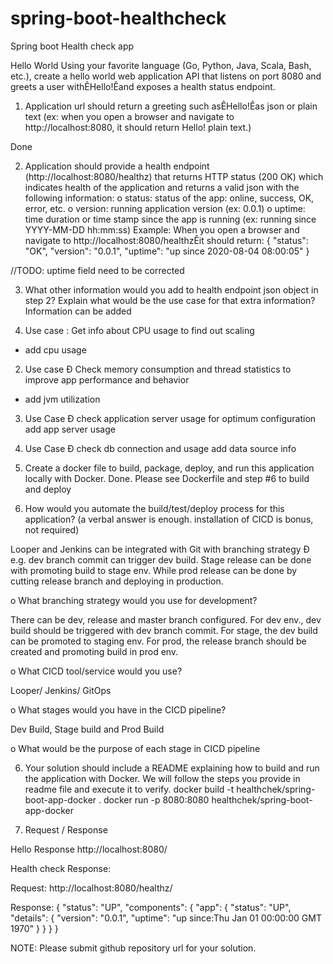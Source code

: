 # spring-boot-healthcheck
Spring boot Health check app

Hello World
Using your favorite language (Go, Python, Java, Scala, Bash, etc.), create a hello world web application API that listens on port 8080 and greets a user withÊHello!Êand exposes a health status endpoint.
1. Application url should return a greeting such asÊHello!Êas json or plain text (ex: when you open a browser and navigate to http://localhost:8080, it should return Hello! plain text.)

Done

2. Application should provide a health endpoint (http://localhost:8080/healthz) that returns HTTP status (200 OK) which indicates health of the application and returns a valid json with the following information:
o status: status of the app: online, success, OK, error, etc.
o version: running application version (ex: 0.0.1)
o uptime: time duration or time stamp since the app is running (ex: running since YYYY-MM-DD hh:mm:ss) Example: When you open a browser and navigate to http://localhost:8080/healthzÊit should return:
{
  "status": "OK",
  "version": "0.0.1",
  "uptime": "up since 2020-08-04 08:00:05"
}

//TODO: uptime field need to be corrected

3. What other information would you add to health endpoint json object in step 2? Explain what would be the use case for that extra information?
Information can be added

1. Use case : Get info about CPU usage to find out scaling
- add cpu usage 
2. Use case Ð Check memory consumption and thread statistics to improve app performance and behavior
- add jvm utilization 
3. Use Case Ð check application server usage for optimum configuration
add app server usage 
4. Use Case Ð check db connection and usage
add data source info


4. Create a docker file to build, package, deploy, and run this application locally with Docker.
Done. Please see Dockerfile and step #6 to build and deploy

5. How would you automate the build/test/deploy process for this application? (a verbal answer is enough. installation of CICD is bonus, not required)

Looper and Jenkins can be integrated with Git with branching strategy Ð e.g. dev branch commit can trigger dev build. Stage release can be done with promoting build to stage env. While prod release can be done by cutting release branch and deploying in production.

o What branching strategy would you use for development?

There can be dev, release and master branch configured. For dev env., dev build should be triggered with dev branch commit. For stage, the dev build can be promoted to staging env. For prod, the release branch should be created and promoting build in prod env.

o What CICD tool/service would you use?

Looper/ Jenkins/ GitOps

o What stages would you have in the CICD pipeline?

Dev Build, Stage build and Prod Build

o What would be the purpose of each stage in CICD pipeline

6. Your solution should include a README explaining how to build and run the application with Docker. We will follow the steps you provide in readme file and execute it to verify.
      docker build -t healthchek/spring-boot-app-docker .
      docker run -p 8080:8080 healthchek/spring-boot-app-docker

7. Request / Response

Hello Response
      http://localhost:8080/

Health check Response:

Request: http://localhost:8080/healthz/

Response:
{
    "status": "UP",
    "components": {
        "app": {
            "status": "UP",
            "details": {
                "version": "0.0.1",
                "uptime": "up since:Thu Jan 01 00:00:00 GMT 1970"
            }
        }
    }
}


NOTE: Please submit github repository url for your solution.


